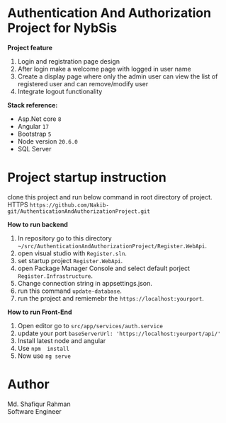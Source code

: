 # Authentication And Authorization Project for NybSis 

**Project feature**
1. Login and registration page design
2. After login make a welcome page with logged in user name
3. Create a display page where only the admin user can view the list of registered user and can remove/modify user
4. Integrate logout functionality

   
**Stack reference:**

- Asp.Net core `8`
- Angular `17`
- Bootstrap `5`
- Node version `20.6.0`
- SQL Server

# Project startup instruction
clone this project and run below command in root directory of project. <br/>
HTTPS `https://github.com/Nakib-git/AuthenticationAndAuthorizationProject.git`

**How to run backend**

1. In repository go to this directory `~/src/AuthenticationAndAuthorizationProject/Register.WebApi`.
2. open visual studio with `Register.sln`.
3. set startup project `Register.WebApi`.
4. open Package Manager Console and select default porject `Register.Infrastructure`.
5. Change connection string in appsettings.json.
6. run this command `update-database`.
7. run the project and remiemebr the `https://localhost:yourport`.

**How to run Front-End**

1. Open editor go to `src/app/services/auth.service`
2. update your port `baseServerUrl: 'https://localhost:yourport/api/'`
3. Install latest node and angular
4. Use `npm  install`
5. Now use `ng serve`

# Author

Md. Shafiqur Rahman <br/>
Software Engineer


